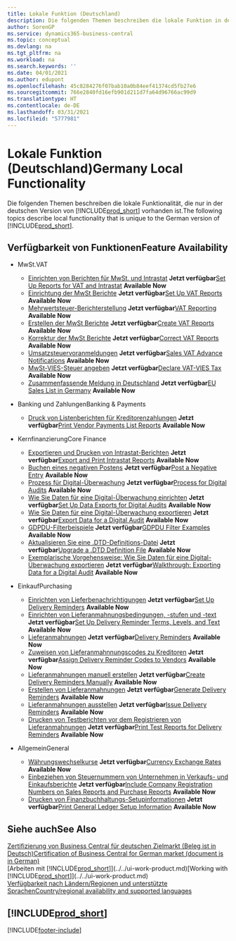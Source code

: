 ```yaml
---
title: Lokale Funktion (Deutschland)
description: Die folgenden Themen beschreiben die lokale Funktion in der deutschen Version von Business Central.
author: SorenGP
ms.service: dynamics365-business-central
ms.topic: conceptual
ms.devlang: na
ms.tgt_pltfrm: na
ms.workload: na
ms.search.keywords: ''
ms.date: 04/01/2021
ms.author: edupont
ms.openlocfilehash: 45c8284276f07bab10a0b84eef41374cd5fb27e6
ms.sourcegitcommit: 766e2840fd16efb901d211d7fa64d96766ac99d9
ms.translationtype: HT
ms.contentlocale: de-DE
ms.lasthandoff: 03/31/2021
ms.locfileid: "5777981"
---
```

# <a name="germany-local-functionality"></a><span data-ttu-id="21207-103">Lokale Funktion (Deutschland)</span><span class="sxs-lookup"><span data-stu-id="21207-103">Germany Local Functionality</span></span>

<span data-ttu-id="21207-104">Die folgenden Themen beschreiben die lokale Funktionalität, die nur in der deutschen Version von [!INCLUDE[prod_short](../../includes/prod_short.md)] vorhanden ist.</span><span class="sxs-lookup"><span data-stu-id="21207-104">The following topics describe local functionality that is unique to the German version of [!INCLUDE[prod_short](../../includes/prod_short.md)].</span></span>  

## <a name="feature-availability"></a><span data-ttu-id="21207-105">Verfügbarkeit von Funktionen</span><span class="sxs-lookup"><span data-stu-id="21207-105">Feature Availability</span></span>

* <span data-ttu-id="21207-106">MwSt.</span><span class="sxs-lookup"><span data-stu-id="21207-106">VAT</span></span>
    * <span data-ttu-id="21207-107">[Einrichten von Berichten für MwSt. und Intrastat](how-to-set-up-reports-for-vat-and-intrastat.md) **Jetzt verfügbar**</span><span class="sxs-lookup"><span data-stu-id="21207-107">[Set Up Reports for VAT and Intrastat](how-to-set-up-reports-for-vat-and-intrastat.md) **Available Now**</span></span>
    * <span data-ttu-id="21207-108">[Einrichtung der MwSt Berichte](how-to-set-up-vat-reports.md) **Jetzt verfügbar**</span><span class="sxs-lookup"><span data-stu-id="21207-108">[Set Up VAT Reports](how-to-set-up-vat-reports.md) **Available Now**</span></span>
    * <span data-ttu-id="21207-109">[Mehrwertsteuer-Berichterstellung](vat-reporting.md) **Jetzt verfügbar**</span><span class="sxs-lookup"><span data-stu-id="21207-109">[VAT Reporting](vat-reporting.md) **Available Now**</span></span>
    * <span data-ttu-id="21207-110">[Erstellen der MwSt Berichte](how-to-create-vat-reports.md) **Jetzt verfügbar**</span><span class="sxs-lookup"><span data-stu-id="21207-110">[Create VAT Reports](how-to-create-vat-reports.md) **Available Now**</span></span>
    * <span data-ttu-id="21207-111">[Korrektur der MwSt Berichte](how-to-correct-vat-reports.md) **Jetzt verfügbar**</span><span class="sxs-lookup"><span data-stu-id="21207-111">[Correct VAT Reports](how-to-correct-vat-reports.md) **Available Now**</span></span>
    * <span data-ttu-id="21207-112">[Umsatzsteuervoranmeldungen](how-to-set-up-and-export-sales-vat-advance-notifications.md) **Jetzt verfügbar**</span><span class="sxs-lookup"><span data-stu-id="21207-112">[Sales VAT Advance Notifications](how-to-set-up-and-export-sales-vat-advance-notifications.md) **Available Now**</span></span>
    * <span data-ttu-id="21207-113">[MwSt-VIES-Steuer angeben](how-to-declare-vat-vies-tax.md) **Jetzt verfügbar**</span><span class="sxs-lookup"><span data-stu-id="21207-113">[Declare VAT-VIES Tax](how-to-declare-vat-vies-tax.md) **Available Now**</span></span>
    * <span data-ttu-id="21207-114">[Zusammenfassende Meldung in Deutschland](eu-sales-list-in-germany.md) **Jetzt verfügbar**</span><span class="sxs-lookup"><span data-stu-id="21207-114">[EU Sales List in Germany](eu-sales-list-in-germany.md) **Available Now**</span></span>

* <span data-ttu-id="21207-115">Banking und Zahlungen</span><span class="sxs-lookup"><span data-stu-id="21207-115">Banking & Payments</span></span>
    * <span data-ttu-id="21207-116">[Druck von Listenberichten für Kreditorenzahlungen](how-to-print-vendor-payments-list-reports.md) **Jetzt verfügbar**</span><span class="sxs-lookup"><span data-stu-id="21207-116">[Print Vendor Payments List Reports](how-to-print-vendor-payments-list-reports.md) **Available Now**</span></span>

* <span data-ttu-id="21207-117">Kernfinanzierung</span><span class="sxs-lookup"><span data-stu-id="21207-117">Core Finance</span></span>
    * <span data-ttu-id="21207-118">[Exportieren und Drucken von Intrastat-Berichten](how-to-export-and-print-intrastat-reports.md) **Jetzt verfügbar**</span><span class="sxs-lookup"><span data-stu-id="21207-118">[Export and Print Intrastat Reports](how-to-export-and-print-intrastat-reports.md) **Available Now**</span></span>
    * <span data-ttu-id="21207-119">[Buchen eines negativen Postens](how-to-post-a-negative-entry.md) **Jetzt verfügbar**</span><span class="sxs-lookup"><span data-stu-id="21207-119">[Post a Negative Entry](how-to-post-a-negative-entry.md) **Available Now**</span></span>
    * <span data-ttu-id="21207-120">[Prozess für Digital-Überwachung](process-for-digital-audits.md) **Jetzt verfügbar**</span><span class="sxs-lookup"><span data-stu-id="21207-120">[Process for Digital Audits](process-for-digital-audits.md) **Available Now**</span></span>
    * <span data-ttu-id="21207-121">[Wie Sie Daten für eine Digital-Überwachung einrichten](how-to-set-up-data-exports-for-digital-audits.md) **Jetzt verfügbar**</span><span class="sxs-lookup"><span data-stu-id="21207-121">[Set Up Data Exports for Digital Audits](how-to-set-up-data-exports-for-digital-audits.md) **Available Now**</span></span>
    * <span data-ttu-id="21207-122">[Wie Sie Daten für eine Digital-Überwachung exportieren](how-to-export-data-for-a-digital-audit.md) **Jetzt verfügbar**</span><span class="sxs-lookup"><span data-stu-id="21207-122">[Export Data for a Digital Audit](how-to-export-data-for-a-digital-audit.md) **Available Now**</span></span>
    * <span data-ttu-id="21207-123">[GDPDU-Filterbeispiele](gdpdu-filter-examples.md) **Jetzt verfügbar**</span><span class="sxs-lookup"><span data-stu-id="21207-123">[GDPDU Filter Examples](gdpdu-filter-examples.md) **Available Now**</span></span>
    * <span data-ttu-id="21207-124">[Aktualisieren Sie eine .DTD-Definitions-Datei](how-to-upgrade-a-.dtd-definition-file.md) **Jetzt verfügbar**</span><span class="sxs-lookup"><span data-stu-id="21207-124">[Upgrade a .DTD Definition File](how-to-upgrade-a-.dtd-definition-file.md) **Available Now**</span></span>
    * <span data-ttu-id="21207-125">[Exemplarische Vorgehensweise: Wie Sie Daten für eine Digital-Überwachung exportieren](walkthrough-exporting-data-for-a-digital-audit.md) **Jetzt verfügbar**</span><span class="sxs-lookup"><span data-stu-id="21207-125">[Walkthrough: Exporting Data for a Digital Audit](walkthrough-exporting-data-for-a-digital-audit.md) **Available Now**</span></span>

* <span data-ttu-id="21207-126">Einkauf</span><span class="sxs-lookup"><span data-stu-id="21207-126">Purchasing</span></span>
    * <span data-ttu-id="21207-127">[Einrichten von Lieferbenachrichtigungen](how-to-set-up-delivery-reminders.md) **Jetzt verfügbar**</span><span class="sxs-lookup"><span data-stu-id="21207-127">[Set Up Delivery Reminders](how-to-set-up-delivery-reminders.md) **Available Now**</span></span>
    * <span data-ttu-id="21207-128">[Einrichten von Lieferanmahnungsbedingungen, -stufen und -text](how-to-set-up-delivery-reminder-terms-levels-and-text.md) **Jetzt verfügbar**</span><span class="sxs-lookup"><span data-stu-id="21207-128">[Set Up Delivery Reminder Terms, Levels, and Text](how-to-set-up-delivery-reminder-terms-levels-and-text.md) **Available Now**</span></span>
    * <span data-ttu-id="21207-129">[Lieferanmahnungen](delivery-reminders.md) **Jetzt verfügbar**</span><span class="sxs-lookup"><span data-stu-id="21207-129">[Delivery Reminders](delivery-reminders.md) **Available Now**</span></span>
    * <span data-ttu-id="21207-130">[Zuweisen von Lieferanmahnnungscodes zu Kreditoren](how-to-assign-delivery-reminder-codes-to-vendors.md) **Jetzt verfügbar**</span><span class="sxs-lookup"><span data-stu-id="21207-130">[Assign Delivery Reminder Codes to Vendors](how-to-assign-delivery-reminder-codes-to-vendors.md) **Available Now**</span></span>
    * <span data-ttu-id="21207-131">[Lieferanmahnungen manuell erstellen](how-to-create-delivery-reminders-manually.md) **Jetzt verfügbar**</span><span class="sxs-lookup"><span data-stu-id="21207-131">[Create Delivery Reminders Manually](how-to-create-delivery-reminders-manually.md) **Available Now**</span></span>
    * <span data-ttu-id="21207-132">[Erstellen von Lieferanmahnungen](how-to-generate-delivery-reminders.md) **Jetzt verfügbar**</span><span class="sxs-lookup"><span data-stu-id="21207-132">[Generate Delivery Reminders](how-to-generate-delivery-reminders.md) **Available Now**</span></span>
    * <span data-ttu-id="21207-133">[Lieferanmahnungen ausstellen](how-to-issue-delivery-reminders.md) **Jetzt verfügbar**</span><span class="sxs-lookup"><span data-stu-id="21207-133">[Issue Delivery Reminders](how-to-issue-delivery-reminders.md) **Available Now**</span></span>
    * <span data-ttu-id="21207-134">[Drucken von Testberichten vor dem Registrieren von Lieferanmahnungen](how-to-print-test-reports-for-delivery-reminders.md) **Jetzt verfügbar**</span><span class="sxs-lookup"><span data-stu-id="21207-134">[Print Test Reports for Delivery Reminders](how-to-print-test-reports-for-delivery-reminders.md) **Available Now**</span></span>

* <span data-ttu-id="21207-135">Allgemein</span><span class="sxs-lookup"><span data-stu-id="21207-135">General</span></span>
    * <span data-ttu-id="21207-136">[Währungswechselkurse](currency-exchange-rates.md) **Jetzt verfügbar**</span><span class="sxs-lookup"><span data-stu-id="21207-136">[Currency Exchange Rates](currency-exchange-rates.md) **Available Now**</span></span>
    * <span data-ttu-id="21207-137">[Einbeziehen von Steuernummern von Unternehmen in Verkaufs- und Einkaufsberichte](how-to-include-company-registration-numbers-on-sales-reports-and-purchase-reports.md) **Jetzt verfügbar**</span><span class="sxs-lookup"><span data-stu-id="21207-137">[Include Company Registration Numbers on Sales Reports and Purchase Reports](how-to-include-company-registration-numbers-on-sales-reports-and-purchase-reports.md) **Available Now**</span></span>
    * <span data-ttu-id="21207-138">[Drucken von Finanzbuchhaltungs-Setupinformationen](how-to-print-general-ledger-setup-information.md) **Jetzt verfügbar**</span><span class="sxs-lookup"><span data-stu-id="21207-138">[Print General Ledger Setup Information](how-to-print-general-ledger-setup-information.md) **Available Now**</span></span>
## <a name="see-also"></a><span data-ttu-id="21207-139">Siehe auch</span><span class="sxs-lookup"><span data-stu-id="21207-139">See Also</span></span>

[<span data-ttu-id="21207-140">Zertifizierung von Business Central für deutschen Zielmarkt (Beleg ist in Deutsch)</span><span class="sxs-lookup"><span data-stu-id="21207-140">Certification of Business Central for German market (document is in German)</span></span>](https://go.microsoft.com/fwlink/?linkid=875256)  
<span data-ttu-id="21207-141">[Arbeiten mit [!INCLUDE[prod_short](../../includes/prod_short.md)]](../../ui-work-product.md)</span><span class="sxs-lookup"><span data-stu-id="21207-141">[Working with [!INCLUDE[prod_short](../../includes/prod_short.md)]](../../ui-work-product.md)</span></span>  
[<span data-ttu-id="21207-142">Verfügbarkeit nach Ländern/Regionen und unterstützte Sprachen</span><span class="sxs-lookup"><span data-stu-id="21207-142">Country/regional availability and supported languages</span></span>](/dynamics365/business-central/dev-itpro/compliance/apptest-countries-and-translations)  

## [!INCLUDE[prod_short](../../includes/free_trial_md.md)]  


[!INCLUDE[footer-include](../../includes/footer-banner.md)]